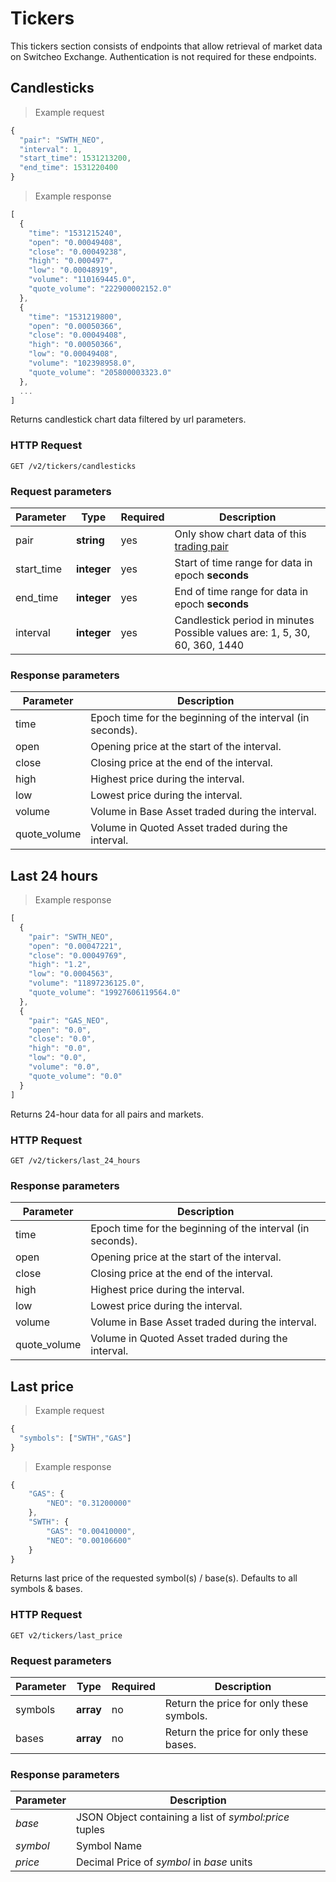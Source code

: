 # Tickers

This tickers section consists of endpoints that allow retrieval of market data on Switcheo Exchange.
Authentication is not required for these endpoints.


## Candlesticks

> Example request

```js
{
  "pair": "SWTH_NEO",
  "interval": 1,
  "start_time": 1531213200,
  "end_time": 1531220400
}
```

> Example response

```js
[
  {
    "time": "1531215240",
    "open": "0.00049408",
    "close": "0.00049238",
    "high": "0.000497",
    "low": "0.00048919",
    "volume": "110169445.0",
    "quote_volume": "222900002152.0"
  },
  {
    "time": "1531219800",
    "open": "0.00050366",
    "close": "0.00049408",
    "high": "0.00050366",
    "low": "0.00049408",
    "volume": "102398958.0",
    "quote_volume": "205800003323.0"
  },
  ...
]

```

Returns candlestick chart data filtered by url parameters.

### HTTP Request

`GET /v2/tickers/candlesticks`

### Request parameters

 Parameter      | Type        | Required  | Description
--------------- | ----------- | --------- | ------------------------------------
 pair           | **string**  | yes       | Only show chart data of this [trading pair](#pairs)
 start_time     | **integer** | yes       | Start of time range for data in epoch **seconds**
 end_time       | **integer** | yes       | End of time range for data in epoch **seconds**
 interval       | **integer** | yes       | Candlestick period in minutes Possible values are: 1, 5, 30, 60, 360, 1440

### Response parameters

Parameter    | Description
------------ | ----------
time         | Epoch time for the beginning of the interval (in seconds).
open         | Opening price at the start of the interval.
close        | Closing price at the end of the interval.
high         | Highest price during the interval.
low          | Lowest price during the interval.
volume       | Volume in Base Asset traded during the interval.
quote_volume | Volume in Quoted Asset traded during the interval.

## Last 24 hours

> Example response

```js
[
  {
    "pair": "SWTH_NEO",
    "open": "0.00047221",
    "close": "0.00049769",
    "high": "1.2",
    "low": "0.0004563",
    "volume": "11897236125.0",
    "quote_volume": "19927606119564.0"
  },
  {
    "pair": "GAS_NEO",
    "open": "0.0",
    "close": "0.0",
    "high": "0.0",
    "low": "0.0",
    "volume": "0.0",
    "quote_volume": "0.0"
  }
]

```

Returns 24-hour data for all pairs and markets.

### HTTP Request

`GET /v2/tickers/last_24_hours`

### Response parameters

Parameter    | Description
------------ | ----------
time         | Epoch time for the beginning of the interval (in seconds).
open         | Opening price at the start of the interval.
close        | Closing price at the end of the interval.
high         | Highest price during the interval.
low          | Lowest price during the interval.
volume       | Volume in Base Asset traded during the interval.
quote_volume | Volume in Quoted Asset traded during the interval.

## Last price

> Example request

```js
{
  "symbols": ["SWTH","GAS"]
}
```

> Example response

```js
{
    "GAS": {
        "NEO": "0.31200000"
    },
    "SWTH": {
        "GAS": "0.00410000",
        "NEO": "0.00106600"
    }
}

```

Returns last price of the requested symbol(s) / base(s). Defaults to all symbols & bases.

### HTTP Request

`GET v2/tickers/last_price`

### Request parameters

 Parameter      | Type      | Required  | Description
--------------- | --------- | --------- | -----------
 symbols        | **array** | no        | Return the price for only these symbols.
 bases          | **array** | no        | Return the price for only these bases.

### Response parameters

Parameter    | Description
------------ | ----------
*base*       | JSON Object containing a list of *symbol:price* tuples
*symbol*     | Symbol Name
*price*      | Decimal Price of *symbol* in *base* units
